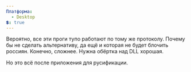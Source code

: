 ```yaml
---
Платформа:
  - Desktop
💲: true
---
```

Вероятно, все эти проги тупо работают по тому же протоколу. Почему бы не сделать альтернативу, да ещё и которая не будет блочить россиян. Конечно, сложнее. Нужна обёртка над DLL хорошая.

Но это всё после приложения для русификации.